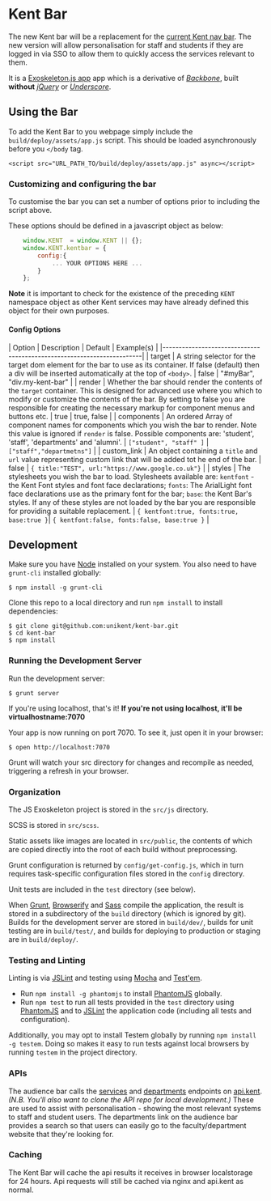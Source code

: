 # Kent Bar
The new Kent bar will be a replacement for the [current Kent nav bar](https://github.com/unikent/kent-nav-bar). The new version will allow personalisation for staff and students if they are logged in via SSO to allow them to quickly access the services relevant to them.

It is a [Exoskeleton.js app](http://exosjs.com/) app which is a derivative of *[Backbone](http://backbonejs.org/)*, built **without** *[jQuery](https://jquery.com/)* or *[Underscore](http://underscorejs.org/)*.


## Using the Bar

To add the Kent Bar to you webpage simply include the `build/deploy/assets/app.js` script. This should be loaded asynchronously before you `</body` tag.
```
<script src="URL_PATH_TO/build/deploy/assets/app.js" async></script>
```

### Customizing and configuring the bar

To customise the bar you can set a number of options prior to including the script above.

These options should be defined in a javascript object as below:

```javascript
	window.KENT  = window.KENT || {};
	window.KENT.kentbar = {
		config:{
			... YOUR OPTIONS HERE ...
		}
	};
```
**Note** it is important to check for the existence of the preceding `KENT` namespace object as other Kent services may have already defined this object for their own purposes.

#### Config Options

| Option	| Description				| Default		| Example(s)	|
|-----------------------------------------------------------------------|
| target	| A string selector for the target dom element for the bar to use as its container. If false (default) then a div will be inserted automatically at the top of `<body>`. | false	| "#myBar", "div.my-kent-bar" |
| render	| Whether the bar should render the contents of the `target` container. This is designed for advanced use where you which to modify or customize the contents of the bar. By setting to false you are responsible for creating the necessary markup for component menus and buttons etc. | true	| true, false |
| components | An ordered Array of component names for components which you wish the bar to render. Note this value is ignored if `render` is false. Possible components are: 'student', 'staff', 'departments' and 'alumni'. | `["student", "staff" ]` | `["staff","departmetns"]` |
| custom_link | An object containing a `title` and `url` value representing custom link that will be added tot he end of the bar. | false | `{ title:"TEST", url:"https://www.google.co.uk"}` |
| styles	| The stylesheets you wish the bar to load. Stylesheets available are: `kentfont` - the Kent Font styles and font face declarations; `fonts`: The ArialLight font face declarations use as the primary font for the bar; `base`: the Kent Bar's styles. If any of these styles are not loaded by the bar you are responsible for providing a suitable replacement. | `{ kentfont:true, fonts:true, base:true }`| `{ kentfont:false, fonts:false, base:true }` |  


## Development

Make sure you have [Node](http://nodejs.org/) installed on your system. You also need to have
`grunt-cli` installed globally:

    $ npm install -g grunt-cli

Clone this repo to a local directory and run `npm install` to install dependencies:

    $ git clone git@github.com:unikent/kent-bar.git
    $ cd kent-bar
    $ npm install


### Running the Development Server

Run the development server:

    $ grunt server

If you're using localhost, that's it! **If you're not using localhost, it'll be virtualhostname:7070**

Your app is now running on port 7070. To see it, just open it in your browser:

    $ open http://localhost:7070

Grunt will watch your src directory for changes and recompile as needed, triggering a refresh in your browser.

### Organization

The JS Exoskeleton project is stored in the `src/js` directory.

SCSS is stored in `src/scss`.

Static assets like images are located in `src/public`, the contents of which are copied directly into the root of each build without preprocessing.

Grunt configuration is returned by `config/get-config.js`, which in turn requires task-specific configuration files stored in the `config` directory.

Unit tests are included in the `test` directory (see below).

When [Grunt](http://gruntjs.com/), [Browserify](http://browserify.org/) and [Sass](http://sass-lang.com/) compile the application, the result is stored in a subdirectory of the `build` directory (which is ignored by git). 
Builds for the development server are stored in `build/dev/`, builds for unit testing are in `build/test/`, and builds for deploying to production or staging are in `build/deploy/`.


### Testing and Linting

Linting is via [JSLint](http://www.jslint.com/) and testing using [Mocha](https://mochajs.org/) and [Test'em](https://github.com/testem/testem).
- Run `npm install -g phantomjs` to install [PhantomJS](http://phantomjs.org/) globally.
- Run `npm test` to run all tests provided in the `test` directory using [PhantomJS](http://phantomjs.org/) and to [JSLint](http://www.jslint.com/) the application code (including all tests and configuration).

Additionally, you may opt to install Testem globally by running `npm install -g testem`. Doing so makes it easy to run
tests against local browsers by running `testem` in the project directory.

### APIs
The audience bar calls the [services](https://github.com/unikent/api.kent/blob/develop/readme.md#services-apis) and [departments](https://github.com/unikent/api.kent/blob/develop/readme.md#departments-apis) endpoints on [api.kent](https://github.com/unikent/api.kent). *(N.B. You'll also want to clone the API repo for local development.)*
These are used to assist with personalisation - showing the most relevant systems to staff and student users. 
The departments link on the audience bar provides a search so that users can easily go to the faculty/department website that they're looking for.

### Caching
The Kent Bar will cache the api results it receives in browser localstorage for 24 hours. Api requests will still be cached via nginx and api.kent as normal.  

